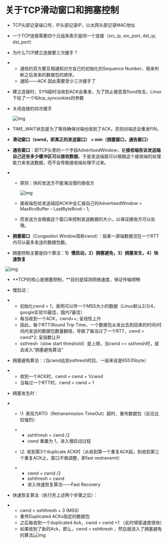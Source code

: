 # 关于TCP滑动窗口和拥塞控制

- TCP头部记录端口号，IP头部记录IP，以太网头部记录MAC地址

- 一个TCP连接需要四个元组来表示是同一个连接（src_ip, src_port, dst_ip, dst_port）

- 为什么TCP建立连接要三次握手？

- - 通信的双方要互相通知对方自己的初始化的Sequence Number，用来判断之后发来的数据包的顺序。
  - 通知——ACK  因此需要至少三次握手了

- 建立连接时，SYN超时没收到ACK会重发，为了防止被恶意flood攻击，Linux下给了一个叫tcp_syncookies的参数

- 关闭连接的四次握手

  ![img](http://fyl-image.oss-cn-hangzhou.aliyuncs.com/20210307195155V_image.png?0.5263694834601689)

- TIME_WAIT状态是为了等待确保对端也收到了ACK，否则对端还会重发FIN。

- **滑动窗口（swnd，即真正的发送窗口） = min（拥塞窗口，通告窗口）**

- **通告窗口**：即TCP头里的一个字段AdvertisedWindow，是**接收端告诉发送端自己还有多少缓冲区可以接收数据**。于是发送端就可以根据这个接收端的处理能力来发送数据，而不会导致接收端处理不过来。

- - 原则：快的发送方不能淹没慢的接收方

    ![img](http://fyl-image.oss-cn-hangzhou.aliyuncs.com/20210307195211E_image.png?0.8342693766488853)

  - 接收端在给发送端回ACK中会汇报自己的AdvertisedWindow = MaxRcvBuffer – LastByteRcvd – 1;

  - 而发送方会根据这个窗口来控制发送数据的大小，以保证接收方可以处理。

- **拥塞窗口**（Congestion Window简称cwnd）：指某一源端数据流在一个RTT内可以最多发送的数据包数。
- 拥塞控制主要是四个算法：**1）慢启动，2）拥塞避免，3）拥塞发生，4）快速恢复**

![img](http://fyl-image.oss-cn-hangzhou.aliyuncs.com/20210307195223E_image.png?0.61278969381762)

- **TCP的核心是拥塞控制，**目的是探测网络速度，保证传输顺畅

- 慢启动：

- - 初始化cwnd = 1，表明可以传一个MSS大小的数据（Linux默认2/3/4，google实验10最佳，国内7最佳）
  - 每当收到一个ACK，cwnd++; 呈线性上升
  - 因此，每个RTT(Round Trip Time，一个数据包从发出去到回来的时间)时间内发送的数据包数量翻倍，导致了每当过了一个RTT，cwnd = cwnd*2; 呈指数让升
  - ssthresh（slow start threshold）是上限，当cwnd >= ssthresh时，就会进入“拥塞避免算法”

- 拥塞避免算法：（当cwnd达到ssthresh时后，一般来说是65535byte）

- - 收到一个ACK时，cwnd = cwnd + 1/cwnd
  - 当每过一个RTT时，cwnd = cwnd + 1

- 拥塞发生时：

- - \1. 表现为RTO（Retransmission TimeOut）超时，重传数据包（反应比较强烈）

  - - sshthresh =  cwnd /2
    - cwnd 重置为 1，进入慢启动过程

  - \2. 收到第3个duplicate ACK时（从收到第一个重复ACK起，到收到第三个重复ACK止，窗口不做调整，即fast restransmit）

  - - cwnd = cwnd /2
    - sshthresh = cwnd
    - 进入快速恢复算法——Fast Recovery

- 快速恢复算法（执行完上述两个步骤之后）：

- - cwnd = sshthresh  + 3 (MSS)
  - 重传Duplicated ACKs指定的数据包
  - 之后每收到一个duplicated Ack，cwnd = cwnd +1 （此时增窗速度很快）
  - 如果收到了新的Ack，那么，cwnd = sshthresh ，然后就进入了拥塞避免的算法![img](http://fyl-image.oss-cn-hangzhou.aliyuncs.com/20210307195238I_image.png?0.46866453999613866)